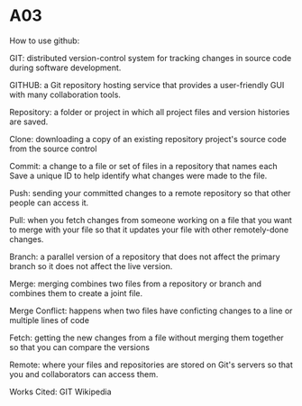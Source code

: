 # A03

How to use github:

GIT: distributed version-control system for tracking changes in source code during software development.

GITHUB: a Git repository hosting service that provides a user-friendly GUI with many collaboration tools.  

Repository: a folder or project in which all project files and version histories are saved.

Clone: downloading a copy of an existing repository project's source code from the source control

Commit: a change to a file or set of files in a repository that names each Save a unique ID to help identify what changes were made to the file.

Push: sending your committed changes to a remote repository so that other people can access it.

Pull: when you fetch changes from someone working on a file that you want to merge with your file so that it updates your file with other remotely-done changes. 

Branch: a parallel version of a repository that does not affect the primary branch so it does not affect the live version.

Merge: merging combines two files from a repository or branch and combines them to create a joint file. 

Merge Conflict: happens when two files have conficting changes to a line or multiple lines of code 

Fetch: getting the new changes from a file without merging them together so that you can compare the versions

Remote: where your files and repositories are stored on Git's servers so that you and collaborators can access them. 

Works Cited:
GIT Wikipedia
